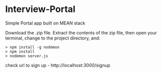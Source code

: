 # Interview-Portal

Simple Portal app built on MEAN stack

Download the .zip file. Extract the contents of the zip file, then open your terminal, change to the project directory, and:

    > npm install -g nodemon
    > npm install
    > nodemon server.js


check url to sign up - http://localhost:3000/signup
